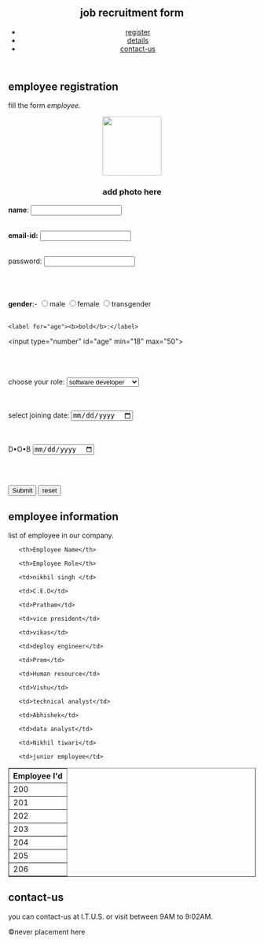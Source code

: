 <!DOCTYPE html>
<html lang="en">

<head>
  <meta charset="UTF-8" />
  <meta name="viewport" content="width=device-width, initial-scale=1.0" />
  <link ref="icon" href="spiderman4k.jpg">
  <title>joinning form letter</title>
</head>

<body>
<div id="body">
<header>
<h2>job recruitment form</h2>
<nav>
<ul>
<li><a href="employee-information" >register </a></li>

<li><a href="employee-details " > details</a></li>

<li><a href="contac-us" >contact-us</a></li>
</ul>
</nav>
</header>
</div>

<div>
<section id="employee-information">
<h2>employee registration</h2>
<p>fill the form <em> employee.</em></p>
</div>

<div id="form">
<form>
  <center> <img src="hello.jpg" height="120px" width="120px"></center>
<center><h3> add photo here</h3></center>
   <label for="name"><b>name</b>:</label>
   <input type="text" id="name">
   <br><br>

   <label for="email"><b>email-id:</b></label>
   <input type="email" id="email">
   <br> <br>

   <label for="password">password:</label>
   <input type="password" id="password">
   <br><br>


<br><br>
<b>gender</b>:-
<input type="radio" name="gender" value="male">male
<input type="radio" name="gender" value="female">female
<input type="radio" name="gender" value="transgender">transgender
<br><br>

    <label for="age"><b>bold</b>:</label>
   <input type="number" id="age" min="18" max="50">
   <br> <br><br> <br>

  <label for="role">choose your role:</label>
   <select>
          <option>software developer</option>
            <option>data scientist</option>
            <option>data analyst</option>
            <option>web developer</option>
            <option>human resource(HR)</option>

  </select><br><br>
<label for="joining date">select joining date:</label>
<input type="date" id="joining date"><br><br>


<br>
<label for="D•O•B">D•O•B</label>
<input type="date" id="D•O•B">
    
<br><br>

<input type="submit">
 <input type="reset" value="reset">
 
 
  </form>
</section>
    
</div>
<div>
<section id="employee-details">
    <h2>employee information</h2>
    <p>list of employee in our company.</p>
  <table border="1">
   <tr>
       <th>Employee I'd</th>

       <th>Employee Name</th>

       <th>Employee Role</th>
</tr>
 <tr>
       <td>200</td>

       <td>nikhil singh </td>

       <td>C.E.O</td>
</tr>
 <tr>
       <td>201</td>

       <td>Pratham</td>

       <td>vice president</td>
</tr>
 <tr>
       <td>202</td>

       <td>vikas</td>

       <td>deploy engineer</td>
</tr>
 <tr>
       <td>203</td>

       <td>Prem</td>

       <td>Human resource</td>
</tr>
 <tr>
       <td>204</td>

       <td>Vishu</td>

       <td>technical analyst</td>
</tr>
 <tr>
       <td>205</td>

       <td>Abhishek</td>

       <td>data analyst</td>
</tr>
 <tr>
       <td>206</td>

       <td>Nikhil tiwari</td>

       <td>junior employee</td>
</tr>
</table>

</section>
</div>

<section id="contact-us">
<h2>contact-us</h2>
<p> you can contact-us at I.T.U.S.
 or visit between 9AM to 9:02AM.</p>


</section>

<footer>
<p>&copy;never placement here<p>
</footer>

</body>

</html>
